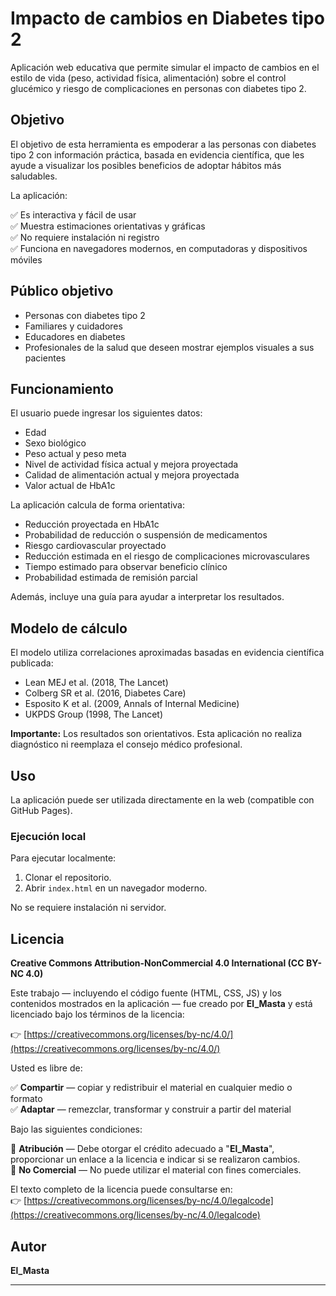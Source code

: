 # Impacto de cambios en Diabetes tipo 2

Aplicación web educativa que permite simular el impacto de cambios en el estilo de vida (peso, actividad física, alimentación) sobre el control glucémico y riesgo de complicaciones en personas con diabetes tipo 2.

## Objetivo

El objetivo de esta herramienta es empoderar a las personas con diabetes tipo 2 con información práctica, basada en evidencia científica, que les ayude a visualizar los posibles beneficios de adoptar hábitos más saludables.

La aplicación:

✅ Es interactiva y fácil de usar  
✅ Muestra estimaciones orientativas y gráficas  
✅ No requiere instalación ni registro  
✅ Funciona en navegadores modernos, en computadoras y dispositivos móviles  

## Público objetivo

- Personas con diabetes tipo 2
- Familiares y cuidadores
- Educadores en diabetes
- Profesionales de la salud que deseen mostrar ejemplos visuales a sus pacientes

## Funcionamiento

El usuario puede ingresar los siguientes datos:

- Edad
- Sexo biológico
- Peso actual y peso meta
- Nivel de actividad física actual y mejora proyectada
- Calidad de alimentación actual y mejora proyectada
- Valor actual de HbA1c

La aplicación calcula de forma orientativa:

- Reducción proyectada en HbA1c
- Probabilidad de reducción o suspensión de medicamentos
- Riesgo cardiovascular proyectado
- Reducción estimada en el riesgo de complicaciones microvasculares
- Tiempo estimado para observar beneficio clínico
- Probabilidad estimada de remisión parcial

Además, incluye una guía para ayudar a interpretar los resultados.

## Modelo de cálculo

El modelo utiliza correlaciones aproximadas basadas en evidencia científica publicada:

- Lean MEJ et al. (2018, The Lancet)  
- Colberg SR et al. (2016, Diabetes Care)  
- Esposito K et al. (2009, Annals of Internal Medicine)  
- UKPDS Group (1998, The Lancet)

**Importante:** Los resultados son orientativos. Esta aplicación no realiza diagnóstico ni reemplaza el consejo médico profesional.

## Uso

La aplicación puede ser utilizada directamente en la web (compatible con GitHub Pages).

### Ejecución local

Para ejecutar localmente:

1. Clonar el repositorio.
2. Abrir `index.html` en un navegador moderno.

No se requiere instalación ni servidor.

## Licencia

**Creative Commons Attribution-NonCommercial 4.0 International (CC BY-NC 4.0)**

Este trabajo — incluyendo el código fuente (HTML, CSS, JS) y los contenidos mostrados en la aplicación — fue creado por **El_Masta** y está licenciado bajo los términos de la licencia:

👉 [https://creativecommons.org/licenses/by-nc/4.0/](https://creativecommons.org/licenses/by-nc/4.0/)

Usted es libre de:

✅ **Compartir** — copiar y redistribuir el material en cualquier medio o formato  
✅ **Adaptar** — remezclar, transformar y construir a partir del material  

Bajo las siguientes condiciones:

📌 **Atribución** — Debe otorgar el crédito adecuado a "**El_Masta**", proporcionar un enlace a la licencia e indicar si se realizaron cambios.  
🚫 **No Comercial** — No puede utilizar el material con fines comerciales.

El texto completo de la licencia puede consultarse en:  
👉 [https://creativecommons.org/licenses/by-nc/4.0/legalcode](https://creativecommons.org/licenses/by-nc/4.0/legalcode)

## Autor

**El_Masta**

---

